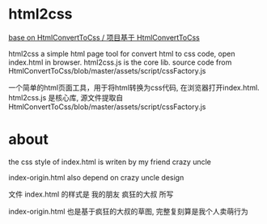 # html2css

[base on HtmlConvertToCss / 项目基于 HtmlConvertToCss](https://github.com/worklinwu/HtmlConvertToCss)

html2css a simple html page tool for convert html to css code, open index.html in browser. html2css.js is the core lib. source code from HtmlConvertToCss/blob/master/assets/script/cssFactory.js

一个简单的html页面工具，用于将html转换为css代码, 在浏览器打开index.html. html2css.js 是核心库, 源文件提取自 HtmlConvertToCss/blob/master/assets/script/cssFactory.js



# about

the css style of index.html is writen by my friend crazy uncle

index-origin.html also depend on crazy uncle design

文件 index.html 的样式是 我的朋友 疯狂的大叔 所写

index-origin.html 也是基于疯狂的大叔的草图, 完整复刻算是我个人卖萌行为